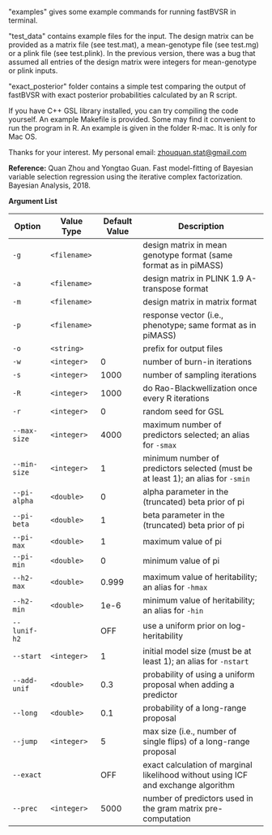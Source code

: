 "examples" gives some example commands for running fastBVSR in terminal. 

"test_data" contains example files for the input. The design matrix can be provided as a matrix file (see test.mat), a mean-genotype file (see test.mg) or a plink file (see test.plink). In the previous version, there was a bug that assumed all entries of the design matrix were integers for mean-genotype or plink inputs. 

"exact_posterior" folder contains a simple test comparing the output of fastBVSR with exact posterior probabilities calculated by an R script. 

If you have C++ GSL library installed, you can try compiling the code yourself. An example Makefile is provided. Some may find it convenient to run the program in R. An example is given in the folder R-mac. It is only for Mac OS. 

Thanks for your interest. My personal email: zhouquan.stat@gmail.com

**Reference:** Quan Zhou and Yongtao Guan. Fast model-fitting of Bayesian variable selection regression using the iterative complex factorization. Bayesian Analysis, 2018.  

**Argument List**

| Option             | Value Type          | Default Value    | Description                                |
|--------------------|---------------------|------------------|--------------------------------------------|
| `-g`     | `<filename>`        |  | design matrix in mean genotype format (same format as in piMASS)   |
| `-a`     | `<filename>`        |  | design matrix in PLINK 1.9 A-transpose format |
| `-m`     | `<filename>`        |  | design matrix in matrix format | 
| `-p`     | `<filename>`        |  | response vector (i.e., phenotype; same format as in piMASS) | 
| `-o`     | `<string>`          |  | prefix for output files | 
| `-w`     | `<integer>`         | 0    | number of burn-in iterations  | 
| `-s`     | `<integer>`         | 1000 | number of sampling iterations  | 
| `-R`     | `<integer>`         | 1000 | do Rao-Blackwellization once every R iterations | 
| `-r`     | `<integer>`         | 0    | random seed for GSL | 
| `--max-size` | `<integer>`  | 4000 | maximum number of predictors selected; an alias for `-smax`  |
| `--min-size` | `<integer>`  | 1    | minimum number of predictors selected (must be at least 1); an alias for `-smin` |
| `--pi-alpha` | `<double>`   | 0    | alpha parameter in the (truncated) beta prior of pi |
| `--pi-beta`  | `<double>`   | 1    | beta parameter in the (truncated) beta prior of pi |
| `--pi-max`   | `<double>`   | 1    | maximum value of pi |
| `--pi-min`   | `<double>`   | 0    | minimum value of pi |
| `--h2-max`   | `<double>`   | 0.999   | maximum value of heritability; an alias for `-hmax` |
| `--h2-min`   | `<double>`   | 1e-6    | minimum value of heritability; an alias for `-hin` |
| `--lunif-h2` |              | OFF  | use a uniform prior on log-heritability  | 
| `--start`    | `<integer>`  | 1    | initial model size (must be at least 1); an alias for `-nstart` | 
| `--add-unif` | `<double>`      | 0.3  | probability of using a uniform proposal when adding a predictor | 
| `--long` | `<double>`          | 0.1  | probability of a long-range proposal | 
| `--jump` | `<integer>`         | 5    | max size (i.e., number of single flips) of a long-range proposal | 
| `--exact`|                     | OFF  | exact calculation of marginal likelihood without using ICF and exchange algorithm | 
| `--prec` | `<integer>`         | 5000 | number of predictors used in the gram matrix pre-computation     |



